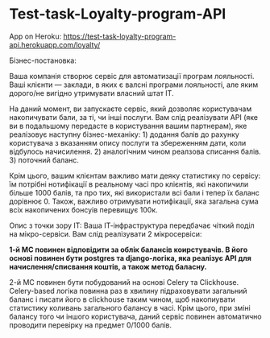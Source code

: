 # Test-task-Loyalty-program-API

App on Heroku:
https://test-task-loyalty-program-api.herokuapp.com/loyalty/



Бізнес-постановка:

Ваша компанія створює сервіс для автоматизації програм лояльності. Ваші клієнти — заклади, в яких є валсні програми лояльності, але яким дорого/не вигідно утримувати власний штат ІТ. 

На даний момент, ви запускаєте сервіс, який дозволяє користувачам накопичувати бали, за ті, чи інші послуги. Вам слід реалізувати АРІ (яке ви в подальшому передасте в користування вашим партнерам), яке реалізовує наступну бізнес-механіку: 1) додання балів до рахунку користувача з вказанням опису послуги та збереженням дати, коли відбулось начисилення. 2) аналогічним чином реалзова списання балів. 3) поточний баланс.

Крім цього, вашим клієнтам важливо мати деяку статистику по сервісу: їм потрібні нотифікації в реальному часі про клієнтів, які накопичили більше 1000 балів, та про тих, які використали всі бали і тепер їх баланс дорівнює 0. Також, важливо отримувати нотифікації, яка загальна сума всіх накопичених бонсуів перевищує 100к.

Опис з точки зору ІТ:
Ваша ІТ-інфраструктура передбачає чіткий поділ на мікро-сервіси. Вам слід реалізувати 2 мікросервіси: 

**1-й МС повинен відповідити за облік балансів коирстувачів. В його основі повинен бути postgres та django-логіка, яка реалізує АРІ для начислення/списвання коштів, а також метод баласну.**

2-й МС повинен бути побудований на основі Celery та Clickhouse. Celery-based логіка повинна раз в хвилину підраховувати загальний баланс і писати його в clickhouse таким чином, щоб накопиувати статистику коливань загального балансу в часі. Крім цього, при зміні балансу того чи іншого користувача, даний сервіс повинен автоматично проводити перевірку на предмет 0/1000 балів.
